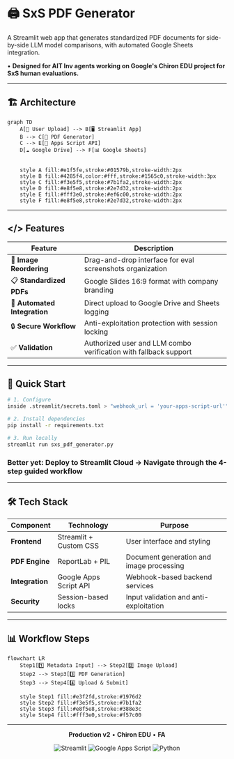 # 🖨️ SxS PDF Generator

A Streamlit web app that generates standardized PDF documents for side-by-side LLM model comparisons, with automated Google Sheets integration.

• **Designed for AIT Inv agents working on Google's Chiron EDU project for SxS human evaluations.**

---

## 🏗️ Architecture

```mermaid
graph TD
    A[👤 User Upload] --> B[🖥️ Streamlit App]
    B --> C[📄 PDF Generator]
    C --> E[🔗 Apps Script API]
    D[☁️ Google Drive] --> F[📊 Google Sheets]
    
    
    style A fill:#e1f5fe,stroke:#01579b,stroke-width:2px
    style B fill:#4285f4,color:#fff,stroke:#1565c0,stroke-width:3px
    style C fill:#f3e5f5,stroke:#7b1fa2,stroke-width:2px
    style D fill:#e8f5e8,stroke:#2e7d32,stroke-width:2px
    style E fill:#fff3e0,stroke:#ef6c00,stroke-width:2px
    style F fill:#e8f5e8,stroke:#2e7d32,stroke-width:2px
```

---

## </> Features

| Feature | Description |
|---------|-------------|
| 🎯 **Image Reordering** | Drag-and-drop interface for eval screenshots organization |
| 📋 **Standardized PDFs** | Google Slides 16:9 format with company branding |
| 🔄 **Automated Integration** | Direct upload to Google Drive and Sheets logging |
| 🔒 **Secure Workflow** | Anti-exploitation protection with session locking |
| ✅ **Validation** | Authorized user and LLM combo verification with fallback support |

---

## 🚀 Quick Start

```bash
# 1. Configure
inside .streamlit/secrets.toml > "webhook_url = 'your-apps-script-url'"

# 2. Install dependencies
pip install -r requirements.txt

# 3. Run locally
streamlit run sxs_pdf_generator.py
```

### Better yet: **Deploy to Streamlit Cloud** → Navigate through the 4-step guided workflow

---

## 🛠️ Tech Stack

<div align="center">

| Component | Technology | Purpose |
|-----------|------------|---------|
| **Frontend** | Streamlit + Custom CSS | User interface and styling |
| **PDF Engine** | ReportLab + PIL | Document generation and image processing |
| **Integration** | Google Apps Script API | Webhook-based backend services |
| **Security** | Session-based locks | Input validation and anti-exploitation |

</div>

---

## 📊 Workflow Steps

```mermaid
flowchart LR
    Step1[1️⃣ Metadata Input] --> Step2[2️⃣ Image Upload]
    Step2 --> Step3[3️⃣ PDF Generation]
    Step3 --> Step4[4️⃣ Upload & Submit]
    
    style Step1 fill:#e3f2fd,stroke:#1976d2
    style Step2 fill:#f3e5f5,stroke:#7b1fa2
    style Step3 fill:#e8f5e8,stroke:#388e3c
    style Step4 fill:#fff3e0,stroke:#f57c00
```

---

<div align="center">

**Production v2** • **Chiron EDU** • **FA**

![Streamlit](https://img.shields.io/badge/Streamlit-FF4B4B?style=for-the-badge&logo=streamlit&logoColor=white)
![Google Apps Script](https://img.shields.io/badge/Google%20Apps%20Script-4285F4?style=for-the-badge&logo=google&logoColor=white)
![Python](https://img.shields.io/badge/Python-3776AB?style=for-the-badge&logo=python&logoColor=white)


</div>
